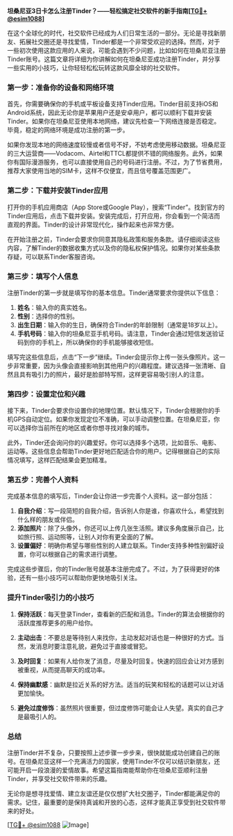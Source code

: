 **坦桑尼亚3日卡怎么注册Tinder？——轻松搞定社交软件的新手指南[[TG💪+ @esim1088](https://t.me/s/esim1088)]**

在这个全球化的时代，社交软件已经成为人们日常生活的一部分。无论是寻找新朋友、拓展社交圈还是寻找爱情，Tinder都是一个非常受欢迎的选择。然而，对于一些初次使用这款应用的人来说，可能会遇到不少问题，比如如何在坦桑尼亚注册Tinder账号。这篇文章将详细为你讲解如何在坦桑尼亚成功注册Tinder，并分享一些实用的小技巧，让你轻轻松松玩转这款风靡全球的社交软件。

### **第一步：准备你的设备和网络环境**

首先，你需要确保你的手机或平板设备支持Tinder应用。Tinder目前支持iOS和Android系统，因此无论你是苹果用户还是安卓用户，都可以顺利下载并安装Tinder。如果你在坦桑尼亚使用本地网络，建议先检查一下网络连接是否稳定。毕竟，稳定的网络环境是成功注册的第一步。

如果你发现本地的网络速度较慢或者信号不好，不妨考虑使用移动数据。坦桑尼亚的三大运营商——Vodacom、Airtel和TTCL都提供不错的网络服务。此外，如果你有国际漫游服务，也可以直接使用自己的号码进行注册。不过，为了节省费用，推荐大家使用当地的SIM卡，这样不仅便宜，而且信号覆盖范围更广。

### **第二步：下载并安装Tinder应用**

打开你的手机应用商店（App Store或Google Play），搜索“Tinder”。找到官方的Tinder应用后，点击下载并安装。安装完成后，打开应用，你会看到一个简洁而直观的界面。Tinder的设计非常现代化，操作起来也非常方便。

在开始注册之前，Tinder会要求你同意其隐私政策和服务条款。请仔细阅读这些内容，了解Tinder的数据收集方式以及你的隐私权保护情况。如果你对某些条款存疑，可以联系Tinder客服咨询。

### **第三步：填写个人信息**

注册Tinder的第一步就是填写你的基本信息。Tinder通常要求你提供以下信息：

1. **姓名**：输入你的真实姓名。
2. **性别**：选择你的性别。
3. **出生日期**：输入你的生日，确保符合Tinder的年龄限制（通常是18岁以上）。
4. **手机号码**：输入你的坦桑尼亚手机号码。请注意，Tinder会通过短信发送验证码到你的手机上，所以确保你的手机能够接收短信。

填写完这些信息后，点击“下一步”继续。Tinder会提示你上传一张头像照片。这一步非常重要，因为头像会直接影响到其他用户的兴趣程度。建议选择一张清晰、自然且具有吸引力的照片，最好是脸部特写照，这样更容易吸引别人的注意。

### **第四步：设置定位和兴趣**

接下来，Tinder会要求你设置你的地理位置。默认情况下，Tinder会根据你的手机GPS自动定位。如果你发现定位不准确，可以手动调整位置。在坦桑尼亚，你可以选择你当前所在的地区或者你想寻找对象的城市。

此外，Tinder还会询问你的兴趣爱好。你可以选择多个选项，比如音乐、电影、运动等。这些信息会帮助Tinder更好地匹配适合你的用户。记得根据自己的实际情况填写，这样匹配结果会更加精准。

### **第五步：完善个人资料**

完成基本信息的填写后，Tinder会让你进一步完善个人资料。这一部分包括：

1. **自我介绍**：写一段简短的自我介绍，告诉别人你是谁，你喜欢什么，希望找到什么样的朋友或伴侣。
2. **添加照片**：除了头像外，你还可以上传几张生活照。建议多角度展示自己，比如旅行照、运动照等，让别人对你有更全面的了解。
3. **设置偏好**：明确你希望与哪些性别的人建立联系。Tinder支持多种性别偏好设置，你可以根据自己的需求进行调整。

完成这些步骤后，你的Tinder账号就基本注册完成了。不过，为了获得更好的体验，还有一些小技巧可以帮助你更快地吸引关注。

### **提升Tinder吸引力的小技巧**

1. **保持活跃**：每天登录Tinder，查看新的匹配和消息。Tinder的算法会根据你的活跃度推荐更多的用户给你。
   
2. **主动出击**：不要总是等待别人来找你，主动发起对话也是一种很好的方式。当然，发消息时要注意礼貌，避免过于直接或冒犯。

3. **及时回复**：如果有人给你发了消息，尽量及时回复。快速的回应会让对方感到被重视，从而提高聊天的成功率。

4. **保持幽默感**：幽默是拉近关系的好方法。适当的玩笑和轻松的话题可以让对话更加愉快。

5. **避免过度修饰**：虽然照片很重要，但过度修饰可能会让人失望。真实的自己才是最吸引人的。

### **总结**

注册Tinder并不复杂，只要按照上述步骤一步步来，很快就能成功创建自己的账号。在坦桑尼亚这样一个充满活力的国家，使用Tinder不仅可以结识新朋友，还可能开启一段浪漫的爱情故事。希望这篇指南能帮助你在坦桑尼亚顺利注册Tinder，并享受社交软件带来的乐趣。

无论你是想寻找爱情、建立友谊还是仅仅想扩大社交圈子，Tinder都能满足你的需求。记住，最重要的是保持真诚和开放的心态，这样才能真正享受到社交软件带来的好处。

[[TG💪+ @esim1088](https://t.me/s/esim1088) ![Image](https://i.postimg.cc/4NQfJmqS/Snipaste-2025-05-13-00-14-12.png)]
